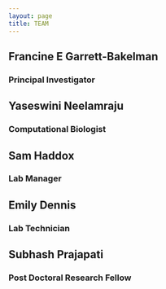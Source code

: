 ```yaml
---
layout: page
title: TEAM
---
```


## Francine E Garrett-Bakelman
### Principal Investigator

## Yaseswini Neelamraju
### Computational Biologist

## Sam Haddox
### Lab Manager

## Emily Dennis
### Lab Technician

## Subhash Prajapati
### Post Doctoral Research Fellow
